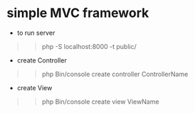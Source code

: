 # simple MVC framework

+ to run server
>> php -S localhost:8000 -t public/
+ create Controller
>> php Bin/console create controller ControllerName
+ create View
>> php Bin/console create view ViewName
